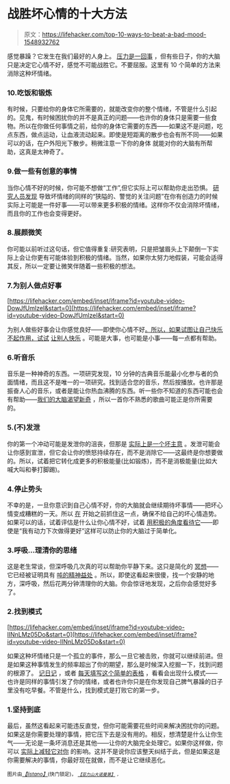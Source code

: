 # 战胜坏心情的十大方法

> 原文：<https://lifehacker.com/top-10-ways-to-beat-a-bad-mood-1548932762>

感觉暴躁？它发生在我们最好的人身上。 [压力是一回事](https://lifehacker.com/what-stress-actually-does-to-you-and-what-you-can-do-ab-5836879) ，但有些日子，你的大脑只是决定它心情不好，感觉不可能战胜它。不要屈服。这里有 10 个简单的方法来消除这种坏情绪。



### 10.吃饭和锻炼

有时候，只要给你的身体它所需要的，就能改变你的整个情绪，不管是什么引起的。见鬼，有时候困扰你的并不是真正的问题——也许你的身体只是需要一些食物。所以在你做任何事情之前，给你的身体它需要的东西——如果这不是问题，吃点东西，做点运动，让血液流动起来。即使是短距离的散步也会有所不同——如果可以的话，在户外阳光下散步。稍微注意一下你的身体 就能对你的大脑有所帮助，这真是太神奇了。

### 9.做一些有创意的事情

当你心情不好的时候，你可能不想做“工作”,但它实际上可以帮助你走出恐惧。 [研究人员发现](https://lifehacker.com/try-doing-some-creative-work-when-youre-in-a-bad-mood-519879685) 导致坏情绪的同样的“狭隘的、警觉的关注问题”在你有创造力的时候实际上可能是一件好事——可以带来更多积极的情绪。这样你不仅会消除坏情绪，而且你的工作也会变得更好。

### 8.展颜微笑

你可能以前听过这句话，但它值得重复:研究表明，只是把皱眉头上下颠倒一下实际上会让你更有可能体验到积极的情绪。当然，如果你太努力地假装，可能会适得其反，所以一定要让微笑伴随着一些积极的想法。

### 7.为别人做点好事

 [https://lifehacker.com/embed/inset/iframe?id=youtube-video-DowJfUmlzeI&start=0](https://lifehacker.com/embed/inset/iframe?id=youtube-video-DowJfUmlzeI&start=0) 

为别人做些好事会让你感觉良好——即使你心情不好[。所以，如果试图让自己快乐不起作用，试试](https://lifehacker.com/perform-an-altruistic-act-to-change-your-bad-mood-1543974005) [让别人快乐](http://lifehacker.com/make-yourself-happy-so-when-others-look-at-you-they-be-1548146673) 。可能是大事，也可能是小事——每一点都有帮助。

### 6.听音乐

音乐是一种神奇的东西。一项研究发现，10 分钟的古典音乐能最小化参与者的负面情绪，而且这不是唯一的一项研究。找到适合您的音乐，然后按播放。也许那是振奋人心的音乐，或者是能让你热血沸腾的东西。听一些你不知道的东西可能也会有帮助——[我们的大脑渴望新奇](https://lifehacker.com/novelty-and-the-brain-why-new-things-make-us-feel-so-g-508983802) ，所以一首你不熟悉的歌曲可能正是你所需要的。

### 5.(不)发泄

你的第一个冲动可能是发泄你的沮丧，但那是 [实际上是一个坏主意](https://lifehacker.com/venting-frustration-will-only-make-your-anger-worse-5614548) 。发泄可能会让你感到宣泄，但它会让你的愤怒持续存在，而不是消除它——这最终是你想要做的。所以，试着把它转化成更多的积极能量(比如锻炼)，而不是消极能量(比如大喊大叫和拳打脚踢)。

### 4.停止势头

不幸的是，一旦你意识到自己心情不好，你的大脑就会继续期待坏事情——把坏心情变成糟糕的一天。所以 [在](https://lifehacker.com/how-to-beat-a-bad-day-before-it-starts-5754196) 开始之前抓住这一点，确保不给自己的坏心情造势。如果可以的话，试着评估是什么让你心情不好，试着 [用积极的角度看待它](https://lifehacker.com/how-to-beat-a-bad-day-before-it-starts-5754196)——即使是“我有动力下次做得更好”这样可以防止你的大脑过于简单化。

### 3.呼吸...理清你的思绪

这是老生常谈，但深呼吸几次真的可以帮助你平静下来。这只是简化的 [冥想](https://lifehacker.com/a-guide-to-meditation-for-the-rest-of-us-5591576)——它已经被证明具有 [吨的精神益处](http://lifehacker.com/is-meditation-really-beneficial-or-is-it-just-ridiculo-5989429) 。所以，即使这看起来很傻，找一个安静的地方，深呼吸，然后花两分钟清理你的大脑。你会惊讶地发现，之后你会感觉好多了。

### 2.找到模式

 [https://lifehacker.com/embed/inset/iframe?id=youtube-video-lINnLMz05Do&start=0](https://lifehacker.com/embed/inset/iframe?id=youtube-video-lINnLMz05Do&start=0) 

如果这种坏情绪只是一个孤立的事件，那么一旦它被击败，你就可以继续前进。但是如果这种事情发生的频率超出了你的期望，那么是时候深入挖掘一下，找到问题的根源了。 [记日记](https://lifehacker.com/why-you-should-keep-a-journal-and-how-to-start-yours-1547057185) ，或者 [每天填写这个简单的表格](http://lifehacker.com/fill-out-this-one-minute-form-every-day-and-find-out-wh-5901651) ，看看会出现什么模式——也许是同样的事情引发了你的情绪，或者也许你只是在你发现自己脾气暴躁的日子里没有吃早餐。不管是什么，找到模式是打败它的第一步。

### 1.坚持到底

最后，虽然这看起来可能违反直觉，但你可能需要花些时间来解决困扰你的问题。如果这是你需要处理的事情，把它压下去是没有用的。相反，想清楚是什么让你生气——无论是一条坏消息还是其他——让你的大脑完全处理它。如果你这样做，你可以 [实际上减轻它对你](https://lifehacker.com/continued-exposure-to-bad-news-may-prevent-a-bad-mood-1472565384) 的影响。这并不是说你应该整天纠结于此，但是如果这是你需要解决的事情，你最好现在就做，而不是让它继续恶化。

<small>图片由</small>[*<small>【listano】</small>*](http://www.shutterstock.com/pic.mhtml?id=161757554&src=id)<small>(快门锁定)， <small></small> [*<small>【亚力山大诺曼第】</small>*](http://www.flickr.com/photos/alexnormand/2375481923/) *<small>，</small>*</small>